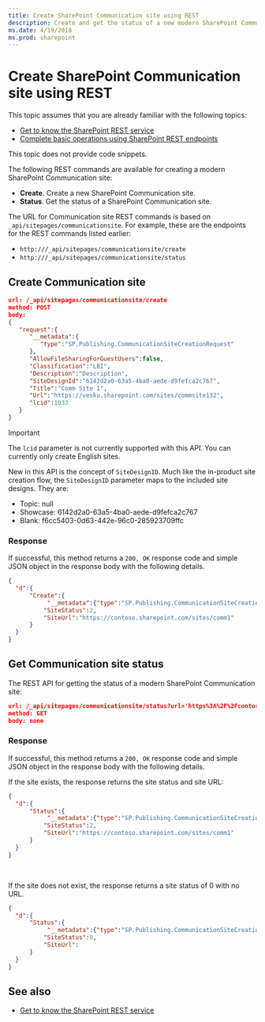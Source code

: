 ```yaml
---
title: Create SharePoint Communication site using REST
description: Create and get the status of a new modern SharePoint Communication site by using the REST interface.
ms.date: 4/19/2018
ms.prod: sharepoint
---
```


# Create SharePoint Communication site using REST

This topic assumes that you are already familiar with the following topics: 

- [Get to know the SharePoint REST service](../sp-add-ins/get-to-know-the-sharepoint-rest-service.md)
- [Complete basic operations using SharePoint REST endpoints](../sp-add-ins/complete-basic-operations-using-sharepoint-rest-endpoints.md)

This topic does not provide code snippets.

The following REST commands are available for creating a modern SharePoint Communication site:

- **Create**. Create a new SharePoint Communication site.
- **Status**. Get the status of a SharePoint Communication site.

The URL for Communication site REST commands is based on `_api/sitepages/communicationsite`. For example, these are the endpoints for the REST commands listed earlier:

- `http:///_api/sitepages/communicationsite/create`
- `http:///_api/sitepages/communicationsite/status`

## Create Communication site

```json
url: /_api/sitepages/communicationsite/create
method: POST
body:
{
   "request":{
      "__metadata":{
         "type":"SP.Publishing.CommunicationSiteCreationRequest"
      },
      "AllowFileSharingForGuestUsers":false,
      "Classification":"LBI",
      "Description":"Description",
      "SiteDesignId":"6142d2a0-63a5-4ba0-aede-d9fefca2c767",
      "Title":"Comm Site 1",
      "Url":"https://vesku.sharepoint.com/sites/commsite132",
      "lcid":1033
   }
}
```

> [!IMPORTANT]
> The `lcid` parameter is not currently supported with this API. You can currently only create English sites. 

New in this API is the concept of `SiteDesignID`. Much like the in-product site creation flow, the `SiteDesignID` parameter maps to the included site designs. They are:

- Topic: null
- Showcase: 6142d2a0-63a5-4ba0-aede-d9fefca2c767
- Blank: f6cc5403-0d63-442e-96c0-285923709ffc

### Response

If successful, this method returns a `200, OK` response code and simple JSON object in the response body with the following details.

```json
{
  "d":{
      "Create":{
           "__metadata":{"type":"SP.Publishing.CommunicationSiteCreationResponse"},
          "SiteStatus":2,
          "SiteUrl":"https://contoso.sharepoint.com/sites/comm1"
      }
  }
}
```


## Get Communication site status

The REST API for getting the status of a modern SharePoint Communication site:

```json
url: /_api/sitepages/communicationsite/status?url='https%3A%2F%2Fcontoso.sharepoint.com%2Fsites%2Fcomm1'
method: GET
body: none
```

### Response

If successful, this method returns a `200, OK` response code and simple JSON object in the response body with the following details.
 
If the site exists, the response returns the site status and site URL:

```json
{
  "d":{
      "Status":{
           "__metadata":{"type":"SP.Publishing.CommunicationSiteCreationResponse"},
          "SiteStatus":2,
          "SiteUrl":"https://contoso.sharepoint.com/sites/comm1"
      }
  }
}
```

<br/>

If the site does not exist, the response returns a site status of 0 with no URL.

```json
{
  "d":{
      "Status":{
           "__metadata":{"type":"SP.Publishing.CommunicationSiteCreationResponse"},
          "SiteStatus":0,
          "SiteUrl":
      }
  }
}
```

## See also

- [Get to know the SharePoint REST service](../sp-add-ins/get-to-know-the-sharepoint-rest-service.md)